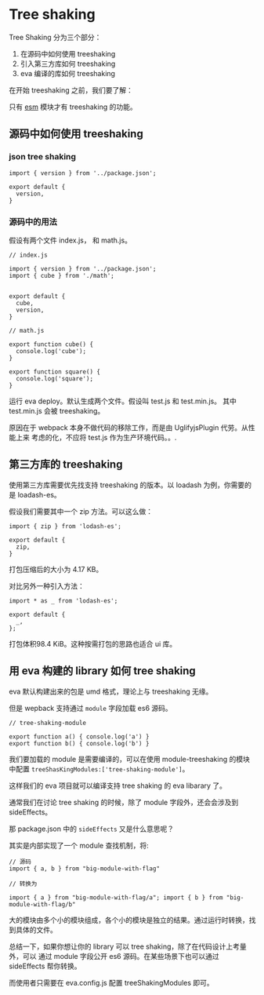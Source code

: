 # Tree shaking

Tree Shaking 分为三个部分：

1. 在源码中如何使用 treeshaking
2. 引入第三方库如何 treeshaking
3. eva 编译的库如何 treeshaking

在开始 treeshaking 之前，我们要了解：

只有 [esm](./ESM.md) 模块才有 treeshaking 的功能。

## 源码中如何使用 treeshaking

### json tree shaking

```
import { version } from '../package.json';

export default {
  version,
}
```

### 源码中的用法

假设有两个文件 index.js， 和 math.js。

```
// index.js

import { version } from '../package.json';
import { cube } from './math';


export default {
  cube,
  version,
}

```

```
// math.js

export function cube() {
  console.log('cube');
}

export function square() {
  console.log('square');
}
```

运行 eva deploy。默认生成两个文件。假设叫 test.js 和 test.min.js。
其中 test.min.js 会被 treeshaking。

原因在于 webpack 本身不做代码的移除工作，而是由 UglifyjsPlugin 代劳。从性能上来
考虑的化，不应将 test.js 作为生产环境代码。。.

## 第三方库的 treeshaking

使用第三方库需要优先找支持 treeshaking 的版本。以 loadash 为例，你需要的是
loadash-es。

假设我们需要其中一个 zip 方法。可以这么做：

```
import { zip } from 'lodash-es';

export default {
  zip,
}
```

打包压缩后的大小为 4.17 KB。


对比另外一种引入方法：


```
import * as _ from 'lodash-es';

export default {
  _,
};
```

打包体积98.4 KiB。这种按需打包的思路也适合 ui 库。

## 用 eva 构建的 library 如何 tree shaking

eva 默认构建出来的包是 umd 格式，理论上与 treeshaking 无缘。

但是 wepback 支持通过 `module` 字段加载 es6 源码。

```
// tree-shaking-module

export function a() { console.log('a') }
export function b() { console.log('b') }
```

我们要加载的 module 是需要编译的，可以在使用 module-treeshaking 的模块中配置
`treeShasKingModules:['tree-shaking-module']`。

这样我们的 eva 项目就可以编译支持 tree shaking 的 eva libarary 了。

通常我们在讨论 tree shaking 的时候，除了 module 字段外，还会会涉及到
sideEffects。

那 package.json 中的 `sideEffects` 又是什么意思呢？

其实是内部实现了一个 module 查找机制，将:

```
// 源码
import { a, b } from "big-module-with-flag"

// 转换为

import { a } from "big-module-with-flag/a"; import { b } from "big-module-with-flag/b"
```

大的模块由多个小的模块组成，各个小的模块是独立的结果。通过运行时转换，找到具体的文件。

总结一下，如果你想让你的 library 可以 tree shaking，除了在代码设计上考量外，可以
通过 module 字段公开 es6 源码。在某些场景下也可以通过 sideEffects 帮你转换。

而使用者只需要在 eva.config.js 配置 treeShakingModules 即可。
